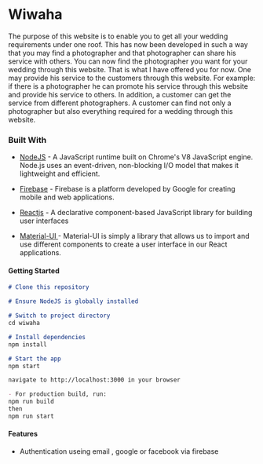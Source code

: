 # Wiwaha

The purpose of this website is to enable you to get all your wedding requirements under one roof. This has now been developed in such a way that you may find a photographer and that photographer can share his service with others. 
You can now find the photographer you want for your wedding through this website. That is what I have offered you for now. 
One may provide his service to the customers through this website. 
For example: if there is a photographer he can promote his service through this website and provide his service to others.
In addition, a customer can get the service from different photographers.
A customer can find not only a photographer but also everything required for a wedding through this website.

### Built With

* [NodeJS](https://nodejs.org/en/) - A JavaScript runtime built on Chrome's V8 JavaScript engine. Node.js uses an event-driven, non-blocking I/O model that makes it lightweight and efficient.

* [Firebase](https://firebase.google.com/) - Firebase is a platform developed by Google for creating mobile and web applications. 

* [Reactjs](https://reactjs.org/) - A declarative component-based JavaScript library for building user interfaces  

* [Material-UI ](https://mui.com/https://reactjs.org/) - Material-UI is simply a library that allows us to import and use different components to create a user interface in our React applications.
  
#### Getting Started

```markdown
# Clone this repository

# Ensure NodeJS is globally installed

# Switch to project directory
cd wiwaha

# Install dependencies
npm install

# Start the app
npm start

navigate to http://localhost:3000 in your browser

- For production build, run:
npm run build
then
npm run start
```

#### Features

* Authentication useing email , google or facebook via firebase 


